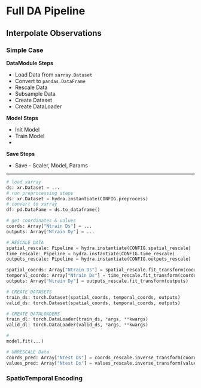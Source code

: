 # Full DA Pipeline

## Interpolate Observations


### Simple Case


**DataModule Steps**

* Load Data from `xarray.Dataset`
* Convert to `pandas.DataFrame`
* Rescale Data
* Subsample Data
* Create Dataset
* Create DataLoader

**Model Steps**

* Init Model
* Train Model
* 

**Save Steps**
* Save - Scaler, Model, Params


---

```python
# load xarray
ds: xr.Dataset = ...
# run preprocessing steps
ds: xr.Dataset = hydra.instantiate(CONFIG.preprocess)
# convert to xarray
df: pd.DataFame = ds.to_dataframe()

# get coordinates & values
coords: Array["Ntrain Ds"] = ... 
outputs: Array["Ntrain Dy"] = ...

# RESCALE DATA
spatial_rescale: Pipeline = hydra.instantiate(CONFIG.spatial_rescale)
time_rescale: Pipeline = hydra.instantiate(CONFIG.time_rescale)
outputs_rescale: Pipeline = hydra.instantiate(CONFIG.outputs_rescale)

spatial_coords: Array["Ntrain Ds"] = spatial_rescale.fit_transform(coords)
temporal_coords: Array["Ntrain Ds"] = time_rescale.fit_transform(coords)
outputs: Array["Ntrain Dy"] = outputs_rescale.fit_transform(outputs)

# CREATE DATASETS
train_ds: torch.Dataset(spatial_coords, temporal_coords, outputs)
valid_ds: torch.Dataset(spatial_coords, temporal_coords, outputs)

# CREATE DATALOADERS
train_dl: torch.DataLoader(train_ds, *args, **kwargs)
valid_dl: torch.DataLoader(valid_ds, *args, **kwargs)

#
model.fit(...)

# UNRESCALE Data
coords_pred: Array["Ntest Ds"] = coords_rescale.inverse_transform(coords_pred)
values_pred: Array["Ntest Ds"] = values_rescale.inverse_transform(values_pred)
```


### SpatioTemporal Encoding


